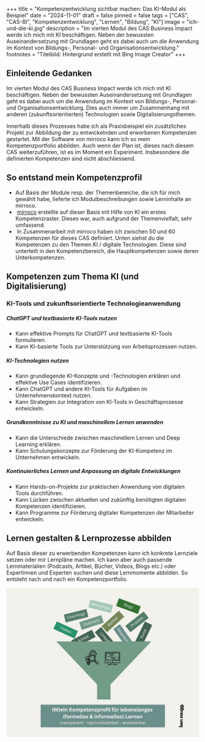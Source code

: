 +++
title = "Kompetenzentwicklung sichtbar machen: Das KI-Modul als Beispiel"
date = "2024-11-01"
draft = false
pinned = false
tags = ["CAS", "CAS-BI", "Kompetenzentwicklung", "Lernen", "Bildung", "KI"]
image = "ich-und-die-ki.jpg"
description = "Im vierten Modul des CAS Business Impact werde ich mich mit KI beschäftigen. Neben der bewussten Auseinandersetzung mit Grundlagen geht es dabei auch um die Anwendung im Kontext von Bildungs-, Personal- und Organisationsentwicklung."
footnotes = "Titelbild: Hintergrund erstellt mit Bing Image Creator"
+++
## Einleitende Gedanken

Im vierten Modul des CAS Business Impact werde ich mich mit KI beschäftigen. Neben der bewussten Auseinandersetzung mit Grundlagen geht es dabei auch um die Anwendung im Kontext von Bildungs-, Personal- und Organisationsentwicklung. Dies auch immer um Zusammenhang mit anderen (zukunftsorientierten) Technologien sowie Digitalisierungsthemen. 

Innerhalb dieses Prozesses habe ich als Praxisbeispiel ein zusätzliches Projekt zur Abbildung der zu entwickelnden und erworbenen Kompetenzen gestartet. Mit der Software von mirroco kann ich so mein Kompetenzportfolio abbilden. Auch wenn der Plan ist, dieses nach diesem CAS weiterzuführen, ist es im Moment ein Experiment. Insbesondere die definierten Kompetenzen sind nicht abschliessend. 

## So entstand mein Kompetenzprofil

* Auf Basis der Module resp. der Themenbereiche, die ich für mich gewählt habe, lieferte ich Modulbeschreibungen sowie Lerninhalte an mirroco.
*  [mirroco](https://www.mirroco.ch) erstellte auf dieser Basis mit Hilfe von KI ein erstes Kompetenzraster. Dieses war, auch aufgrund der Themenvielfalt, sehr umfassend.
*  In Zusammenarbeit mit mirroco haben ich zwischen 50 und 60 Kompetenzen für dieses CAS definiert. Unten siehst du die Kompetenzen zu den Themen KI / digitale Technologien. Diese sind unterteilt in den Kompetenzbereich, die Hauptkompetenzen sowie deren Unterkompetenzen. 

## Kompetenzen zum Thema KI (und Digitalisierung)

### **KI-Tools und zukunftsorientierte Technologieanwendung**        

##### ChatGPT und textbasierte KI-Tools nutzen  

* Kann effektive Prompts für ChatGPT und textbasierte KI-Tools formulieren.
* Kann KI-basierte Tools zur Unterstützung von Arbeitsprozessen nutzen.

##### KI-Technologien nutzen         

* Kann grundlegende KI-Konzepte und -Technologien erklären und effektive Use Cases identifizieren.
* Kann ChatGPT und andere KI-Tools für Aufgaben im Unternehmenskontext nutzen.
* Kann Strategien zur Integration von KI-Tools in Geschäftsprozesse entwickeln.          

##### Grundkenntnisse zu KI und maschinellem Lernen anwenden        

* Kann die Unterschiede zwischen maschinellem Lernen und Deep Learning erklären.
* Kann Schulungskonzepte zur Förderung der KI-Kompetenz im Unternehmen entwickeln.

##### Kontinuierliches Lernen und Anpassung an digitale Entwicklungen           

* Kann Hands-on-Projekte zur praktischen Anwendung von digitalen Tools durchführen.
* Kann Lücken zwischen aktuellen und zukünftig benötigten digitalen Kompetenzen identifizieren.
* Kann Programme zur Förderung digitaler Kompetenzen der Mitarbeiter entwickeln.

## Lernen gestalten & Lernprozesse abbilden

Auf Basis dieser zu erwerbenden Kompetenzen kann ich konkrete Lernziele setzen oder mir Lernpläne machen. Ich kann aber auch passende Lernmaterialien (Podcasts, Artikel, Bücher, Videos, Blogs etc.) oder Expertinnen und Experten suchen und diese Lernmomente abbilden. So entsteht nach und nach ein Kompetenzportfolio. 

![](mirroco-3.jpg)